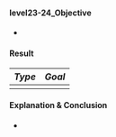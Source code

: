 #### level23-24_Objective

* 

#### Result

|**_Type_**|**_Goal_**|
|:--:|:--:|
|||

#### Explanation & Conclusion

* 
